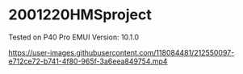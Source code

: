 # 2001220HMSproject
Tested on P40 Pro EMUI Version: 10.1.0


https://user-images.githubusercontent.com/118084481/212550097-e712ce72-b741-4f80-965f-3a6eea849754.mp4



